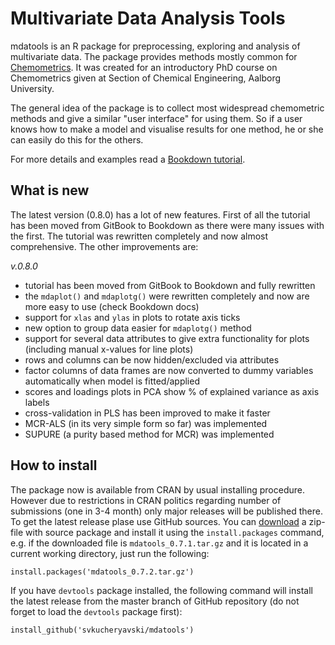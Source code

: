 Multivariate Data Analysis Tools
===========================================

mdatools is an R package for preprocessing, exploring and analysis of multivariate data. The package provides methods mostly common for [Chemometrics](http://en.wikipedia.org/wiki/Chemometrics). It was created for an introductory PhD course on Chemometrics given at Section of Chemical Engineering, Aalborg University. 

The general idea of the package is to collect most widespread chemometric methods and give a similar "user interface" for using them. So if a user knows how to make a model and visualise results for one method, he or she can easily do this for the others.

For more details and examples read a [Bookdown tutorial](http://svkucheryavski.gitbooks.io/mdatools/). 

What is new
-----------

The latest version (0.8.0) has a lot of new features. First of all the tutorial has been moved from GitBook to Bookdown
as there were many issues with the first. The tutorial was rewritten completely and now almost comprehensive. The other
improvements are:

*v.0.8.0*
* tutorial has been moved from GitBook to Bookdown and fully rewritten
* the `mdaplot()` and `mdaplotg()` were rewritten completely and now are more easy to use (check Bookdown docs)
* support for `xlas` and `ylas` in plots to rotate axis ticks
* new option to group data easier for `mdaplotg()` method
* support for several data attributes to give extra functionality for plots (including manual x-values for line plots)
* rows and columns can be now hidden/excluded via attributes
* factor columns of data frames are now converted to dummy variables automatically when model is fitted/applied
* scores and loadings plots in PCA show % of explained variance as axis labels
* cross-validation in PLS has been improved to make it faster
* MCR-ALS (in its very simple form so far) was implemented
* SUPURE (a purity based method for MCR) was implemented


How to install
--------------

The package now is available from CRAN by usual installing procedure.  However due to restrictions in CRAN politics regarding number of submissions (one in 3-4 month) only major releases will be published there. To get the latest release plase use GitHub sources. You can [download](https://github.com/svkucheryavski/mdatools/releases) a zip-file with source package and install it using the `install.packages` command, e.g. if the downloaded file is `mdatools_0.7.1.tar.gz` and it is located in a current working directory, just run the following:

```
install.packages('mdatools_0.7.2.tar.gz')
```

If you have `devtools` package installed, the following command will install the latest release from the master branch of GitHub repository (do not forget to load the `devtools` package first):

```
install_github('svkucheryavski/mdatools')
```
